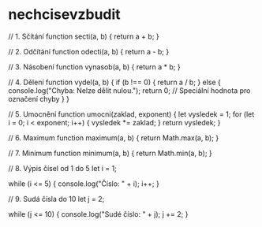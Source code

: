 # nechcisevzbudit
// 1. Sčítání
function secti(a, b) {
    return a + b;
}

// 2. Odčítání
function odecti(a, b) {
    return a - b;
}

// 3. Násobení
function vynasob(a, b) {
    return a * b;
}

// 4. Dělení
function vydel(a, b) {
    if (b !== 0) {
        return a / b;
    } else {
        console.log("Chyba: Nelze dělit nulou.");
        return 0; // Speciální hodnota pro označení chyby
    }
}

// 5. Umocnění
function umocni(zaklad, exponent) {
    let vysledek = 1;
    for (let i = 0; i < exponent; i++) {
        vysledek *= zaklad;
    }
    return vysledek;
}

// 6. Maximum
function maximum(a, b) {
    return Math.max(a, b);
}

// 7. Minimum
function minimum(a, b) {
    return Math.min(a, b);
}

// 8. Výpis čísel od 1 do 5
let i = 1;

while (i <= 5) {
    console.log("Číslo: " + i);
    i++;
}

// 9. Sudá čísla do 10
let j = 2;

while (j <= 10) {
    console.log("Sudé číslo: " + j);
    j += 2;
}
